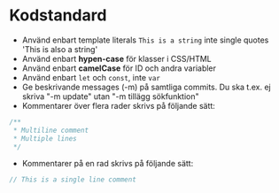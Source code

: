 # Kodstandard

* Använd enbart template literals `This is a string` inte single quotes 'This is also a string'
* Använd enbart **hypen-case** för klasser i CSS/HTML
* Använd enbart **camelCase** för ID och andra variabler
* Använd enbart `let` och `const`, inte `var`
* Ge beskrivande messages (-m) på samtliga commits. Du ska t.ex. ej skriva "-m update" utan "-m tillägg sökfunktion"
* Kommentarer över flera rader skrivs på följande sätt:
```js
/** 
 * Multiline comment
 * Multiple lines
 */
```
* Kommentarer på en rad skrivs på följande sätt:
```js
// This is a single line comment
```
